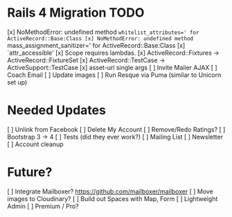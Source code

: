 # Rails 4 Migration TODO
[x] NoMethodError: undefined method `whitelist_attributes=' for ActiveRecord::Base:Class
[x] NoMethodError: undefined method `mass_assignment_sanitizer=' for ActiveRecord::Base:Class
[x] `attr_accessible'
[x] Scope requires lambdas.
[x] ActiveRecord::Fixtures -> ActiveRecord::FixtureSet
[x] ActiveRecord::TestCase -> ActiveSupport::TestCase
[x] asset-url single args
[ ] Invite Mailer AJAX
[ ] Coach Email
[ ] Update images
[ ] Run Resque via Puma (similar to Unicorn set up)


# Needed Updates
[ ] Unlink from Facebook
[ ] Delete My Account
[ ] Remove/Redo Ratings?
[ ] Bootstrap 3 -> 4
[ ] Tests (did they ever work?)
[ ] Mailing List
[ ] Newsletter
[ ] Account cleanup

# Future?
[ ] Integrate Mailboxer? https://github.com/mailboxer/mailboxer
[ ] Move images to Cloudinary?
[ ] Build out Spaces with Map, Form
[ ] Lightweight Admin
[ ] Premium / Pro?
